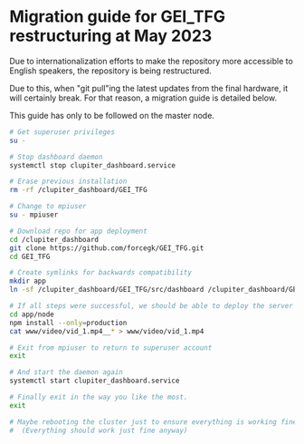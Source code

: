# Migration guide for GEI_TFG restructuring at May 2023
Due to internationalization efforts to make the repository more accessible to English speakers, the repository is being restructured.

Due to this, when "git pull"ing the latest updates from the final hardware, it will certainly break. For that reason, a migration guide is detailed below.

This guide has only to be followed on the master node.

```bash
# Get superuser privileges
su -

# Stop dashboard daemon
systemctl stop clupiter_dashboard.service

# Erase previous installation
rm -rf /clupiter_dashboard/GEI_TFG

# Change to mpiuser
su - mpiuser

# Download repo for app deployment
cd /clupiter_dashboard
git clone https://github.com/forcegk/GEI_TFG.git
cd GEI_TFG

# Create symlinks for backwards compatibility
mkdir app
ln -sf /clupiter_dashboard/GEI_TFG/src/dashboard /clupiter_dashboard/GEI_TFG/app/node

# If all steps were successful, we should be able to deploy the server
cd app/node
npm install --only=production
cat www/video/vid_1.mp4__* > www/video/vid_1.mp4

# Exit from mpiuser to return to superuser account
exit

# And start the daemon again
systemctl start clupiter_dashboard.service

# Finally exit in the way you like the most.
exit

# Maybe rebooting the cluster just to ensure everything is working fine is a good idea...?
#  (Everything should work just fine anyway)
```
